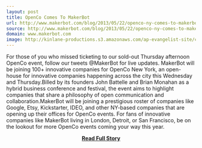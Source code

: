 ```yaml
---
layout: post
title: OpenCo Comes To MakerBot
url: http://www.makerbot.com/blog/2013/05/22/openco-ny-comes-to-makerbot/
source: http://www.makerbot.com/blog/2013/05/22/openco-ny-comes-to-makerbot/
domain: www.makerbot.com
image: http://kinlane-productions.s3.amazonaws.com/ap-evangelist-site/curated/screenshots/9010_www_makerbot_com.png
---
```


<p>For those of you who missed ticketing to our sold-out Thursday afternoon OpenCo event, follow our tweets @MakerBot for live updates. MakerBot will be joining 100+ innovative companies for OpenCo New York, an open-house for innovative companies happening across the city this Wednesday and Thursday.Billed by its founders John Battelle and Brian Monahan as a hybrid business conference and festival, the event aims to highlight companies that share a philosophy of open communication and collaboration.MakerBot will be joining a prestigious roster of companies like Google, Etsy, Kickstarter, IDEO, and other NY-based companies that are opening up their offices for OpenCo events. For fans of innovative companies like MakerBot living in London, Detroit, or San Francisco, be on the lookout for more OpenCo events coming your way this year.</p>
<center><p><a href="http://www.makerbot.com/blog/2013/05/22/openco-ny-comes-to-makerbot/" style='padding:25px; font-sze:18px; font-weight: bold;'>Read Full Story</a></p></center>
